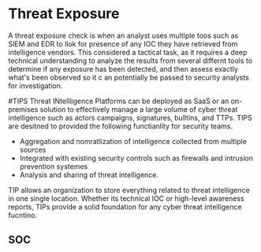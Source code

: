 # Threat Exposure
A threat exposure check is when an analyst uses multiple toos such as SIEM and EDR to llok for presence of any IOC they have retrieved from intelligence vendors. This considered a tactical task, as it requires a deep technical understanding  to analyze the results from several differnt tools to determine if any exposure has been detected, and then assess exactly what's been observed so it c an potentially be passed to security analysts for investigation. 

#TIPS
Threat INtellligence Platforms can be deployed as SaaS or an on-premises solution to effectively manage a large volume of cyber threat intelligence such as actors campaigns, signatures, bulltins, and TTPs. TIPS are desitned to provided the following functianlity for security teams.
- Aggregation and nomratlization of intelligence collected from multiple sources
- Integrated with existing security controls such as firewalls and intrusion prevention systemes
- Analysis and sharing of threat intelligence.

TIP allows an organization to store everything related to threat intelligence in one single location. Whether its technical IOC or high-level awareness reports, TIPs provide a solid foundation for any cyber threat intelligence fucntino. 


SOC
- 
